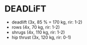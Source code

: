 # DEADLiFT
* deadlift (3x, 85 % = 170 kg, rir: 1-2)
* rows (4x, 70 kg, rir: 1-2)
* shrugs (4x, 110 kg, rir: 1-2)
* hip thrust (3x, 120 kg, rir: 0-1)
